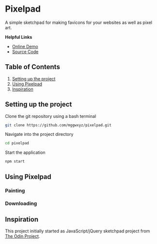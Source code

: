 # Pixelpad

A simple sketchpad for making favicons for your websites as well as pixel art.

**Helpful Links**
* [Online Demo](https://mggwxyz.github.io/pixelpad)
* [Source Code](https://github.com/mggwxyz/pixelpad)

## Table of Contents
1. [Setting up the project](#setting-up-the-project)
1. [Using Pixelpad](#using-pixelpad)
1. [Inspiration](#inspiration)

## Setting up the project

Clone the git repository using a bash terminal

```bash
git clone https://github.com/mggwxyz/pixelpad.git
```
    
Navigate into the project directory

```bash
cd pixelpad
```
Start the application
```bash
npm start
```
## Using Pixelpad

### Painting

### Downloading

## Inspiration

This project initially started as  JavaScript/jQuery sketchpad project from [The Odin Project](http://www.theodinproject.com/).
